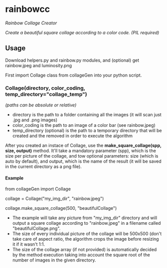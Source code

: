 # rainbowcc
_Rainbow Collage Creator_

_Create a beautiful square collage according to a color code._
_(PIL required)_

## Usage
Download helpers.py and rainbow.py modules, and (optional) get rainbow.jpeg and luminosity.png

First import Collage class from collageGen into your python script.

### Collage(directory, color_coding, temp_directory="collage_temp")
_(paths can be absolute or relative)_

+ directory is the path to a folder containing all the images (it will scan just .jpg and .png images)
+ color_coding is the path to an image of a color bar (see rainbow.jpeg)
+ temp_directory (optional) is the path to a temporary directory that will be created and the removed in order to execute the algorithm


After you created an instace of Collage, use the <strong>make_square_collage(spp, size, output)</strong> method.
It'll take a mandatory parameter (spp), which is the size per picture of the collage, and tow optional parameters: size (which is auto by default), and output, which is the name of the result (it will be saved in the current directory as a png file).

#### Example

  from collageGen import Collage

  collage = Collage("my_img_dir", "rainbow.jpeg")
  
  collage.make_square_collage(500, "beautifulCollage")

+ The example will take any picture from "my_img_dir" directory and will output a square collage according to "rainbow.jpeg" in a filename called "beautifulCollage.png".
+ The size of every individual picture of the collage will be 500x500 (don't take care of aspect ratio, the algorithm crops the image before resizing it if it wasn't 1:1.
+ The size of the collage array (if not provided) is automatically decided by the method execution taking into account the square root of the number of images in the given directory.
